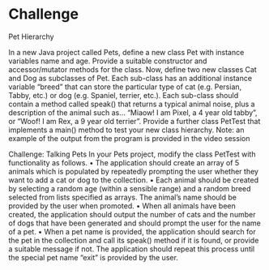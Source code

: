 # Challenge
 Pet Hierarchy
 
In a new Java project called Pets, define a new class Pet with instance variables name and
age. Provide a suitable constructor and accessor/mutator methods for the class.
Now, define two new classes Cat and Dog as subclasses of Pet. Each sub-class has an
additional instance variable “breed” that can store the particular type of cat (e.g. Persian,
Tabby, etc.) or dog (e.g. Spaniel, terrier, etc.).
Each sub-class should contain a method called speak() that returns a typical animal noise,
plus a description of the animal such as…
“Miaow! I am Pixel, a 4 year old tabby”, or
“Woof! I am Rex, a 9 year old terrier”.
Provide a further class PetTest that implements a main() method to test your new class
hierarchy.
Note: an example of the output from the program is provided in the video session

 Challenge: Talking Pets
In your Pets project, modify the class PetTest with functionality as follows.
• The application should create an array of 5 animals which is populated by repeatedly
prompting the user whether they want to add a cat or dog to the collection.
• Each animal should be created by selecting a random age (within a sensible range)
and a random breed selected from lists specified as arrays. The animal’s name
should be provided by the user when promoted.
• When all animals have been created, the application should output the number of
cats and the number of dogs that have been generated and should prompt the user
for the name of a pet.
• When a pet name is provided, the application should search for the pet in the
collection and call its speak() method if it is found, or provide a suitable message
if not. The application should repeat this process until the special pet name “exit” is
provided by the user.
